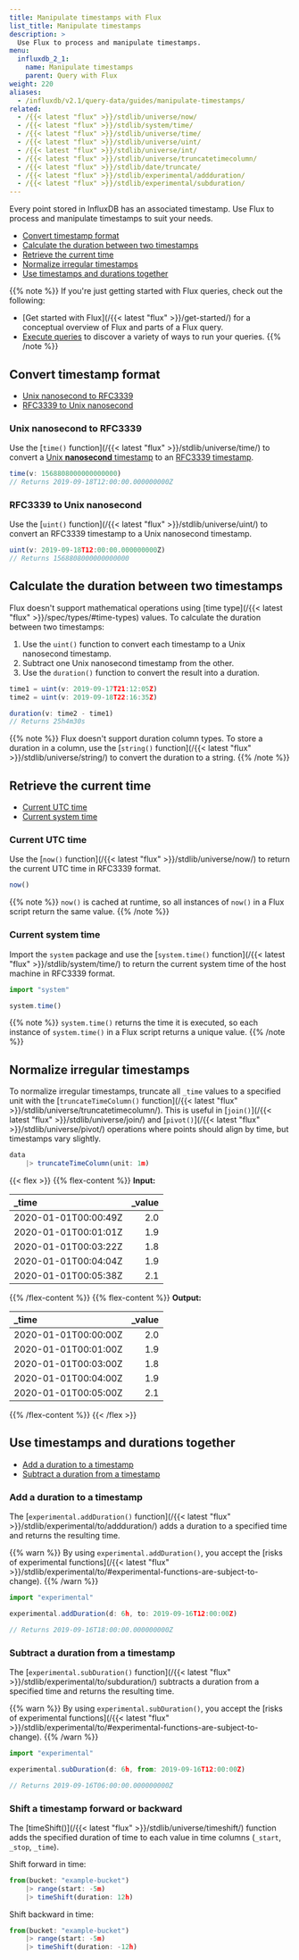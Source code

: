 ```yaml
---
title: Manipulate timestamps with Flux
list_title: Manipulate timestamps
description: >
  Use Flux to process and manipulate timestamps.
menu:
  influxdb_2_1:
    name: Manipulate timestamps
    parent: Query with Flux
weight: 220
aliases:
  - /influxdb/v2.1/query-data/guides/manipulate-timestamps/
related:
  - /{{< latest "flux" >}}/stdlib/universe/now/
  - /{{< latest "flux" >}}/stdlib/system/time/
  - /{{< latest "flux" >}}/stdlib/universe/time/
  - /{{< latest "flux" >}}/stdlib/universe/uint/
  - /{{< latest "flux" >}}/stdlib/universe/int/
  - /{{< latest "flux" >}}/stdlib/universe/truncatetimecolumn/
  - /{{< latest "flux" >}}/stdlib/date/truncate/
  - /{{< latest "flux" >}}/stdlib/experimental/addduration/
  - /{{< latest "flux" >}}/stdlib/experimental/subduration/
---
```


Every point stored in InfluxDB has an associated timestamp.
Use Flux to process and manipulate timestamps to suit your needs.

- [Convert timestamp format](#convert-timestamp-format)
- [Calculate the duration between two timestamps](#calculate-the-duration-between-two-timestamps)
- [Retrieve the current time](#retrieve-the-current-time)
- [Normalize irregular timestamps](#normalize-irregular-timestamps)
- [Use timestamps and durations together](#use-timestamps-and-durations-together)

{{% note %}}
If you're just getting started with Flux queries, check out the following:

- [Get started with Flux](/{{< latest "flux" >}}/get-started/) for a conceptual overview of Flux and parts of a Flux query.
- [Execute queries](/influxdb/v2.1/query-data/execute-queries/) to discover a variety of ways to run your queries.
{{% /note %}}


## Convert timestamp format

- [Unix nanosecond to RFC3339](#unix-nanosecond-to-rfc3339)
- [RFC3339 to Unix nanosecond](#rfc3339-to-unix-nanosecond)

### Unix nanosecond to RFC3339
Use the [`time()` function](/{{< latest "flux" >}}/stdlib/universe/time/)
to convert a [Unix **nanosecond** timestamp](/influxdb/v2.1/reference/glossary/#unix-timestamp)
to an [RFC3339 timestamp](/influxdb/v2.1/reference/glossary/#rfc3339-timestamp).

```js
time(v: 1568808000000000000)
// Returns 2019-09-18T12:00:00.000000000Z
```

### RFC3339 to Unix nanosecond
Use the [`uint()` function](/{{< latest "flux" >}}/stdlib/universe/uint/)
to convert an RFC3339 timestamp to a Unix nanosecond timestamp.

```js
uint(v: 2019-09-18T12:00:00.000000000Z)
// Returns 1568808000000000000
```

## Calculate the duration between two timestamps
Flux doesn't support mathematical operations using [time type](/{{< latest "flux" >}}/spec/types/#time-types) values.
To calculate the duration between two timestamps:

1. Use the `uint()` function to convert each timestamp to a Unix nanosecond timestamp.
2. Subtract one Unix nanosecond timestamp from the other.
3. Use the `duration()` function to convert the result into a duration.

```js
time1 = uint(v: 2019-09-17T21:12:05Z)
time2 = uint(v: 2019-09-18T22:16:35Z)

duration(v: time2 - time1)
// Returns 25h4m30s
```

{{% note %}}
Flux doesn't support duration column types.
To store a duration in a column, use the [`string()` function](/{{< latest "flux" >}}/stdlib/universe/string/)
to convert the duration to a string.
{{% /note %}}

## Retrieve the current time
- [Current UTC time](#current-utc-time)
- [Current system time](#current-system-time)

### Current UTC time
Use the [`now()` function](/{{< latest "flux" >}}/stdlib/universe/now/) to
return the current UTC time in RFC3339 format.

```js
now()
```

{{% note %}}
`now()`  is cached at runtime, so all instances of `now()` in a Flux script
return the same value.
{{% /note %}}

### Current system time
Import the `system` package and use the [`system.time()` function](/{{< latest "flux" >}}/stdlib/system/time/)
to return the current system time of the host machine in RFC3339 format.

```js
import "system"

system.time()
```

{{% note %}}
`system.time()` returns the time it is executed, so each instance of `system.time()`
in a Flux script returns a unique value.
{{% /note %}}

## Normalize irregular timestamps
To normalize irregular timestamps, truncate all `_time` values to a specified unit
with the [`truncateTimeColumn()` function](/{{< latest "flux" >}}/stdlib/universe/truncatetimecolumn/).
This is useful in [`join()`](/{{< latest "flux" >}}/stdlib/universe/join/)
and [`pivot()`](/{{< latest "flux" >}}/stdlib/universe/pivot/)
operations where points should align by time, but timestamps vary slightly.

```js
data
    |> truncateTimeColumn(unit: 1m)
```

{{< flex >}}
{{% flex-content %}}
**Input:**

| _time                | _value |
|:-----                | ------:|
| 2020-01-01T00:00:49Z | 2.0    |
| 2020-01-01T00:01:01Z | 1.9    |
| 2020-01-01T00:03:22Z | 1.8    |
| 2020-01-01T00:04:04Z | 1.9    |
| 2020-01-01T00:05:38Z | 2.1    |
{{% /flex-content %}}
{{% flex-content %}}
**Output:**

| _time                | _value |
|:-----                | ------:|
| 2020-01-01T00:00:00Z | 2.0    |
| 2020-01-01T00:01:00Z | 1.9    |
| 2020-01-01T00:03:00Z | 1.8    |
| 2020-01-01T00:04:00Z | 1.9    |
| 2020-01-01T00:05:00Z | 2.1    |
{{% /flex-content %}}
{{< /flex >}}

## Use timestamps and durations together
- [Add a duration to a timestamp](#add-a-duration-to-a-timestamp)
- [Subtract a duration from a timestamp](#subtract-a-duration-from-a-timestamp)

### Add a duration to a timestamp
The [`experimental.addDuration()` function](/{{< latest "flux" >}}/stdlib/experimental/to/addduration/)
adds a duration to a specified time and returns the resulting time.

{{% warn %}}
By using `experimental.addDuration()`, you accept the
[risks of experimental functions](/{{< latest "flux" >}}/stdlib/experimental/to/#experimental-functions-are-subject-to-change).
{{% /warn %}}

```js
import "experimental"

experimental.addDuration(d: 6h, to: 2019-09-16T12:00:00Z)

// Returns 2019-09-16T18:00:00.000000000Z
```

### Subtract a duration from a timestamp
The [`experimental.subDuration()` function](/{{< latest "flux" >}}/stdlib/experimental/to/subduration/)
subtracts a duration from a specified time and returns the resulting time.

{{% warn %}}
By using `experimental.subDuration()`, you accept the
[risks of experimental functions](/{{< latest "flux" >}}/stdlib/experimental/to/#experimental-functions-are-subject-to-change).
{{% /warn %}}

```js
import "experimental"

experimental.subDuration(d: 6h, from: 2019-09-16T12:00:00Z)

// Returns 2019-09-16T06:00:00.000000000Z
```

### Shift a timestamp forward or backward

The [timeShift()](/{{< latest "flux" >}}/stdlib/universe/timeshift/) function adds the specified duration of time to each value in time columns (`_start`, `_stop`, `_time`).

Shift forward in time:

```js
from(bucket: "example-bucket")
    |> range(start: -5m)
    |> timeShift(duration: 12h)
```
Shift backward in time:

```js
from(bucket: "example-bucket")
    |> range(start: -5m)
    |> timeShift(duration: -12h)
```
